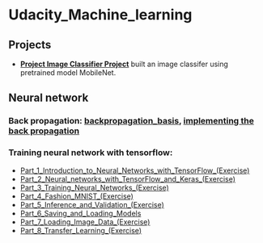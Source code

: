 # Udacity_Machine_learning
## Projects
* [**Project Image Classifier Project**](projects/Project_Image_Classifier_Project.ipynb)
built an image classifer using pretrained model MobileNet.
  
## Neural network

### Back propagation: [backpropagation_basis](neural_network/backpapagation_basis.ipynb), [implementing the back propagation](neural_network/implement_backpropagation.ipynb)


### Training neural network with tensorflow:
* [Part_1_Introduction_to_Neural_Networks_with_TensorFlow_(Exercise)](neural_network/Part_1_Introduction_to_Neural_Networks_with_TensorFlow_(Exercise).ipynb)
* [Part_2_Neural_networks_with_TensorFlow_and_Keras_(Exercise)](neural_network/Part_2_Neural_networks_with_TensorFlow_and_Keras_(Exercise).ipynb)
* [Part_3_Training_Neural_Networks_(Exercise)](neural_network/Part_3_Training_Neural_Networks_(Exercise).ipynb)
* [Part_4_Fashion_MNIST_(Exercise)](neural_network/Part_4_Fashion_MNIST_(Exercise).ipynb)
* [Part_5_Inference_and_Validation_(Exercise)](neural_network/Part_5_Inference_and_Validation_(Exercise).ipynb)
* [Part_6_Saving_and_Loading_Models](neural_network/Part_6_Saving_and_Loading_Models.ipynb)
* [Part_7_Loading_Image_Data_(Exercise)](neural_network/Part_7_Loading_Image_Data_(Exercise).ipynb)
* [Part_8_Transfer_Learning_(Exercise)](neural_network/Part_8_Transfer_Learning_(Exercise).ipynb)
